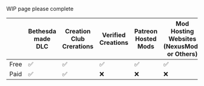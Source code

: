 
WIP page please complete


|      | Bethesda made DLC | Creation Club Crerations | Verified Creations | Patreon Hosted Mods | Mod Hosting Websites (NexusMods or Others) |
| ---- | ----------------- | ------------------------ | ------------------ | ------------------- | ------------------------------------------ |
| Free |               ✅ |                       ✅ |                ✅ |                  ✅ |                                         ✅ |
| Paid |               ✅ |                       ✅ |                ❌ |                  ❌ |                                         ❌ |
